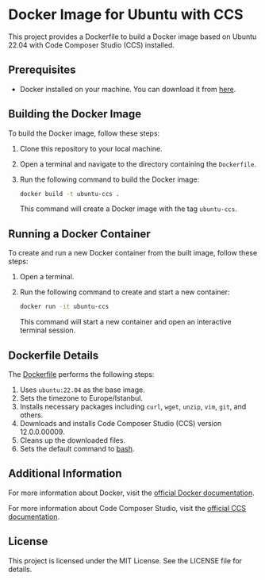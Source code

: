 # Docker Image for Ubuntu with CCS

This project provides a Dockerfile to build a Docker image based on Ubuntu 22.04 with Code Composer Studio (CCS) installed.

## Prerequisites

- Docker installed on your machine. You can download it from [here](https://www.docker.com/products/docker-desktop).

## Building the Docker Image

To build the Docker image, follow these steps:

1. Clone this repository to your local machine.
2. Open a terminal and navigate to the directory containing the `Dockerfile`.
3. Run the following command to build the Docker image:

    ```sh
    docker build -t ubuntu-ccs .
    ```

    This command will create a Docker image with the tag `ubuntu-ccs`.

## Running a Docker Container

To create and run a new Docker container from the built image, follow these steps:

1. Open a terminal.
2. Run the following command to create and start a new container:

    ```sh
    docker run -it ubuntu-ccs
    ```

    This command will start a new container and open an interactive terminal session.

## Dockerfile Details

The [Dockerfile](http://_vscodecontentref_/1) performs the following steps:

1. Uses `ubuntu:22.04` as the base image.
2. Sets the timezone to Europe/Istanbul.
3. Installs necessary packages including `curl`, `wget`, `unzip`, `vim`, `git`, and others.
4. Downloads and installs Code Composer Studio (CCS) version 12.0.0.00009.
5. Cleans up the downloaded files.
6. Sets the default command to [bash](http://_vscodecontentref_/2).

## Additional Information

For more information about Docker, visit the [official Docker documentation](https://docs.docker.com/).

For more information about Code Composer Studio, visit the [official CCS documentation](https://www.ti.com/tool/CCSTUDIO).

## License

This project is licensed under the MIT License. See the LICENSE file for details.
